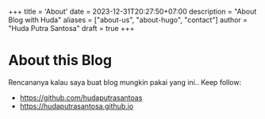 +++
title = 'About'
date = 2023-12-31T20:27:50+07:00
description = "About Blog with Huda"
aliases = ["about-us", "about-hugo", "contact"]
author = "Huda Putra Santosa"
draft = true
+++
# About this Blog
Rencananya kalau saya buat blog mungkin pakai yang ini..
Keep follow:

* https://github.com/hudaputrasantoas
* https://hudaputrasantosa.github.io
